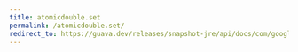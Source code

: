 ```yaml
---
title: atomicdouble.set
permalink: /atomicdouble.set/
redirect_to: https://guava.dev/releases/snapshot-jre/api/docs/com/google/common/util/concurrent/AtomicDouble.html#set-double-
---
```

